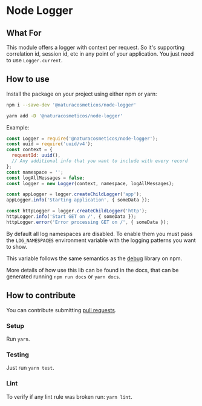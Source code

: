 # Node Logger

## What For

This module offers a logger with context per request. So it's supporting correlation id, session id, etc in any point of your application. You just need to use `Logger.current`.

## How to use

Install the package on your project using either npm or yarn:

```bash
npm i --save-dev '@naturacosmeticos/node-logger'

yarn add -D '@naturacosmeticos/node-logger'
```

Example:

```js
const Logger = require('@naturacosmeticos/node-logger');
const uuid = require('uuid/v4');
const context = {
  requestId: uuid(),
  // Any additional info that you want to include with every record
};
const namespace = '';
const logAllMessages = false;
const logger = new Logger(context, namespace, logAllMessages);

const appLogger = logger.createChildLogger('app');
appLogger.info('Starting application', { someData });

const httpLogger = logger.createChildLogger('http');
httpLogger.info('Start GET on /', { someData });
httpLogger.error('Error processing GET on /', { someData });
```

By default all log namespaces are disabled. To enable them you must pass the
`LOG_NAMESPACES` environment variable with the logging patterns you want to show.

This variable follows the same semantics as the
[debug](http://npmjs.com/package/debug) library on npm.

More details of how use this lib can be found in the docs, that can be generated running `npm run docs` or `yarn docs`.

## How to contribute

You can contribute submitting [pull requests](https://github.com/natura-cosmeticos/node-logger/pulls).

### Setup

Run `yarn`.

### Testing

Just run `yarn test`.


### Lint

To verify if any lint rule was broken run: `yarn lint`.
